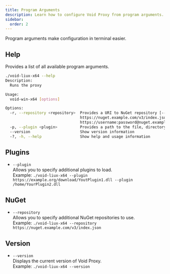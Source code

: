 ```yaml
---
title: Program Arguments
description: Learn how to configure Void Proxy from program arguments.
sidebar:
  order: 2
---
```


Program arguments make configuration in terminal easier.

## Help
Provides a list of all available program arguments.
```bash
./void-liux-x64 --help
Description:
  Runs the proxy

Usage:
  void-win-x64 [options]

Options:
  -r, --repository <repository>  Provides a URI to NuGet repository [--repository
                                 https://nuget.example.com/v3/index.json or --repository
                                 https://username:password@nuget.example.com/v3/index.json].
  -p, --plugin <plugin>          Provides a path to the file, directory or url to load plugin.
  --version                      Show version information
  -?, -h, --help                 Show help and usage information
```

## Plugins
- `--plugin`  
  Allows you to specify additional plugins to load.  
  Example: `./void-liux-x64 --plugin https://example.org/download/YoutPlugin1.dll --plugin /home/YourPlugin2.dll`

## NuGet
- `--repository`  
  Allows you to specify additional NuGet repositories to use.  
  Example: `./void-liux-x64 --repository https://nuget.example.com/v3/index.json`

## Version
- `--version`  
  Displays the current version of Void Proxy.  
  Example: `./void-liux-x64 --version`
